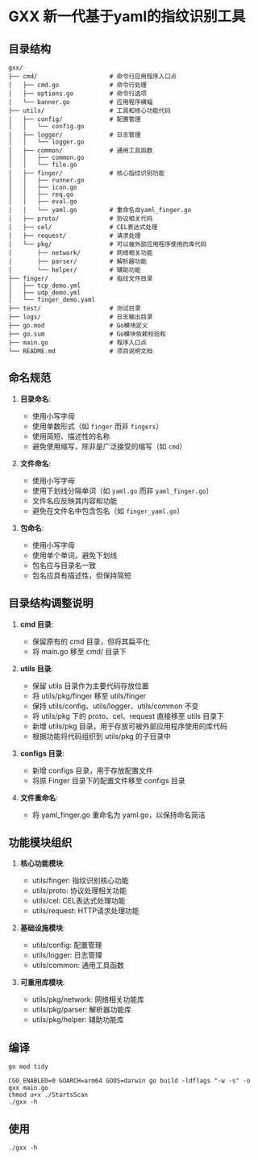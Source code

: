 # GXX 新一代基于yaml的指纹识别工具
## 目录结构

```
gxx/
├── cmd/                    # 命令行应用程序入口点
│   ├── cmd.go              # 命令行处理
│   ├── options.go          # 命令行选项
│   └── banner.go           # 应用程序横幅
├── utils/                  # 工具和核心功能代码
│   ├── config/             # 配置管理
│   │   └── config.go
│   ├── logger/             # 日志管理
│   │   └── logger.go
│   ├── common/             # 通用工具函数
│   │   ├── common.go
│   │   └── file.go
│   ├── finger/             # 核心指纹识别功能
│   │   ├── runner.go
│   │   ├── icon.go
│   │   ├── req.go
│   │   ├── eval.go
│   │   └── yaml.go         # 重命名自yaml_finger.go
│   ├── proto/              # 协议相关代码
│   ├── cel/                # CEL表达式处理
│   ├── request/            # 请求处理
│   └── pkg/                # 可以被外部应用程序使用的库代码
│       ├── network/        # 网络相关功能
│       ├── parser/         # 解析器功能
│       └── helper/         # 辅助功能
├── finger/                 # 指纹文件目录
│   ├── tcp_demo.yml
│   ├── udp_demo.yml
│   └── finger_demo.yaml
├── test/                   # 测试目录
├── logs/                   # 日志输出目录
├── go.mod                  # Go模块定义
├── go.sum                  # Go模块依赖校验和
├── main.go                 # 程序入口点
└── README.md               # 项目说明文档
```

## 命名规范

1. **目录命名**:
    - 使用小写字母
    - 使用单数形式（如 `finger` 而非 `fingers`）
    - 使用简短、描述性的名称
    - 避免使用缩写，除非是广泛接受的缩写（如 `cmd`）

2. **文件命名**:
    - 使用小写字母
    - 使用下划线分隔单词（如 `yaml.go` 而非 `yaml_finger.go`）
    - 文件名应反映其内容和功能
    - 避免在文件名中包含包名（如 `finger_yaml.go`）

3. **包命名**:
    - 使用小写字母
    - 使用单个单词，避免下划线
    - 包名应与目录名一致
    - 包名应具有描述性，但保持简短

## 目录结构调整说明

1. **cmd 目录**:
    - 保留原有的 cmd 目录，但将其扁平化
    - 将 main.go 移至 cmd/ 目录下

2. **utils 目录**:
    - 保留 utils 目录作为主要代码存放位置
    - 将 utils/pkg/finger 移至 utils/finger
    - 保持 utils/config、utils/logger、utils/common 不变
    - 将 utils/pkg 下的 proto、cel、request 直接移至 utils 目录下
    - 新增 utils/pkg 目录，用于存放可被外部应用程序使用的库代码
    - 根据功能将代码组织到 utils/pkg 的子目录中

3. **configs 目录**:
    - 新增 configs 目录，用于存放配置文件
    - 将原 Finger 目录下的配置文件移至 configs 目录

4. **文件重命名**:
    - 将 yaml_finger.go 重命名为 yaml.go，以保持命名简洁

## 功能模块组织

1. **核心功能模块**:
    - utils/finger: 指纹识别核心功能
    - utils/proto: 协议处理相关功能
    - utils/cel: CEL表达式处理功能
    - utils/request: HTTP请求处理功能

2. **基础设施模块**:
    - utils/config: 配置管理
    - utils/logger: 日志管理
    - utils/common: 通用工具函数

3. **可重用库模块**:
    - utils/pkg/network: 网络相关功能库
    - utils/pkg/parser: 解析器功能库
    - utils/pkg/helper: 辅助功能库


## 编译

```shell
go mod tidy

CGO_ENABLED=0 GOARCH=arm64 GOOS=darwin go build -ldflags "-w -s" -o gxx main.go
chmod u+x ./StartsScan
./gxx -h
```

## 使用

```shell
./gxx -h
```